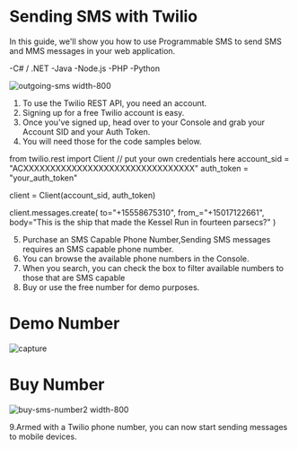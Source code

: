 # Sending SMS with Twilio

In this guide, we'll show you how to use Programmable SMS to send SMS and MMS messages in your web application.

-C# / .NET
-Java
-Node.js
-PHP
-Python

![outgoing-sms width-800](https://user-images.githubusercontent.com/35838634/36524464-1730e8a2-17cc-11e8-836f-bfe04e294e23.png)

1. To use the Twilio REST API, you need an account. 
2. Signing up for a free Twilio account is easy. 
3. Once you've signed up, head over to your Console and grab your Account SID and your Auth Token. 
4. You will need those for the code samples below.


from twilio.rest import Client
// put your own credentials here
account_sid = "ACXXXXXXXXXXXXXXXXXXXXXXXXXXXXXXXX"
auth_token = "your_auth_token"

client = Client(account_sid, auth_token)

client.messages.create(
    to="+15558675310",
    from_="+15017122661",
    body="This is the ship that made the Kessel Run in fourteen parsecs?"
)

5. Purchase an SMS Capable Phone Number,Sending SMS messages requires an SMS capable phone number.
6. You can browse the available phone numbers in the Console.
7. When you search, you can check the box to filter available numbers to those that are SMS capable
8. Buy or use the free number for demo purposes.

# Demo Number 
![capture](https://user-images.githubusercontent.com/35838634/36524803-68302aa0-17cd-11e8-825a-8a616204d9cb.JPG)
# Buy Number 
![buy-sms-number2 width-800](https://user-images.githubusercontent.com/35838634/36524690-e86a2384-17cc-11e8-9273-bd6af4b3af11.png)

9.Armed with a Twilio phone number, you can now start sending messages to mobile devices.



